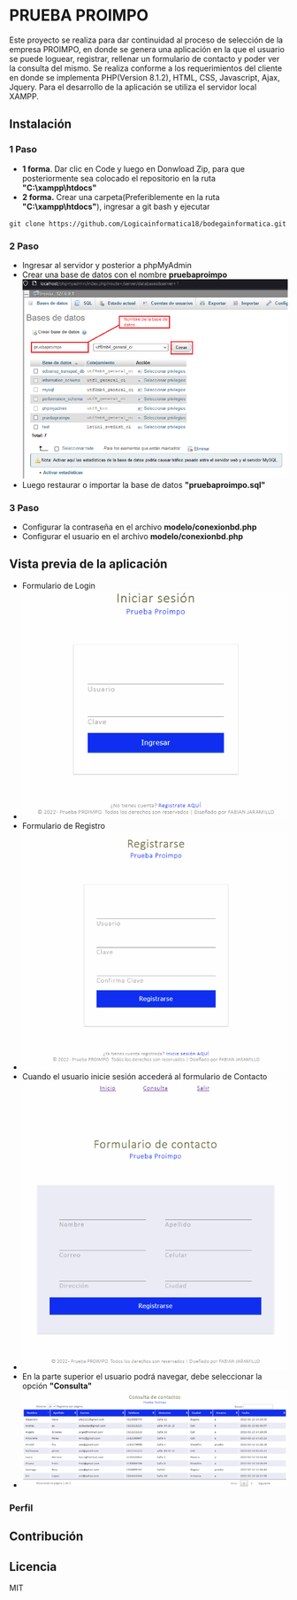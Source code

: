 #  PRUEBA PROIMPO 
Este proyecto se realiza para dar continuidad al proceso de selección de la empresa PROIMPO, en donde se genera una aplicación en la que el usuario se puede loguear, registrar, rellenar un formulario de contacto y poder ver la consulta del mismo. Se realiza conforme a los requerimientos del cliente en donde se implementa PHP(Version 8.1.2), HTML, CSS, Javascript, Ajax, Jquery. Para el desarrollo de la aplicación se utiliza el servidor local XAMPP.
## Instalación
### 1 Paso
- **1 forma**. Dar clic en Code y luego en Donwload Zip, para que posteriormente sea colocado el repositorio en la ruta **"C:\xampp\htdocs"**
- **2 forma.** Crear una carpeta(Preferiblemente en la ruta **"C:\xampp\htdocs"**), ingresar a git bash y ejecutar
```
git clone https://github.com/Logicainformatica18/bodegainformatica.git
```
### 2 Paso
- Ingresar al servidor y posterior a phpMyAdmin
- Crear una base de datos con el nombre **pruebaproimpo**
![](https://github.com/fandres1112/pruebaproimpo/blob/main/images/crearbdphpmyadmin.png?raw=true)
- Luego restaurar o importar la base de datos **"pruebaproimpo.sql"**
### 3 Paso
- Configurar la contraseña en el archivo **modelo/conexionbd.php**
- Configurar el usuario en el archivo **modelo/conexionbd.php**
## Vista previa de la aplicación
- Formulario de Login
- ![](https://github.com/fandres1112/pruebaproimpo/blob/main/images/login.png?raw=true)
- Formulario de Registro
- ![](https://github.com/fandres1112/pruebaproimpo/blob/main/images/registro.png?raw=true)
- Cuando el usuario inicie sesión accederá al formulario de Contacto
- ![](https://github.com/fandres1112/pruebaproimpo/blob/main/images/contacto.png?raw=true)
- En la parte superior el usuario podrá navegar, debe seleccionar la opción **"Consulta"**
- ![](https://github.com/fandres1112/pruebaproimpo/blob/main/images/consulta.png?raw=true)
### Perfil

## Contribución

## Licencia
MIT